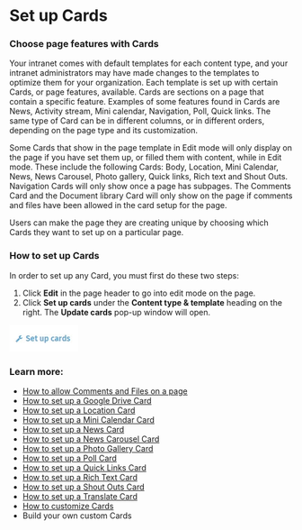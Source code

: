 # Set up Cards



### Choose page features with Cards

Your intranet comes with default templates for each content type, and your intranet administrators may have made changes to the templates to optimize them for your organization. Each template is set up with certain Cards, or page features, available. Cards are sections on a page that contain a specific feature. Examples of some features found in Cards are News, Activity stream, Mini calendar, Navigation, Poll, Quick links. The same type of Card can be in different columns, or in different orders, depending on the page type and its customization.  
  
Some Cards that show in the page template in Edit mode will only display on the page if you have set them up, or filled them with content, while in Edit mode. These include the following Cards: Body, Location, Mini Calendar, News, News Carousel, Photo gallery, Quick links, Rich text and Shout Outs. Navigation Cards will only show once a page has subpages. The Comments Card and the Document library Card will only show on the page if comments and files have been allowed in the card setup for the page.  
  
Users can make the page they are creating unique by choosing which Cards they want to set up on a particular page.

### How to set up Cards

In order to set up any Card, you must first do these two steps:

1. Click **Edit** in the page header to go into edit mode on the page.
2. Click **Set up cards** under the **Content type & template** heading on the right. The **Update cards** pop-up window will open.

![](../../../.gitbook/assets/1%20%2876%29.jpg)



### Learn more:

* [How to allow Comments and Files on a page](allow-comments-and-files.md)
* [How to set up a Google Drive Card](google-drive-card.md)
* [How to set up a Location Card](location-card.md)
* [How to set up a Mini Calendar Card](mini-calendar-card.md)
* [How to set up a News Card](../../add-content-with-news-cards/add-new-cards.md)
* [How to set up a News Carousel Card](../../add-content-with-news-cards/add-news-carousel-cards.md)
* [How to set up a Photo Gallery Card](photo-collection-card.md)
* [How to set up a Poll Card](poll-card.md)
* [How to set up a Quick Links Card](quick-links-card.md)
* [How to set up a Rich Text Card](rich-text-card.md)
* [How to set up a Shout Outs Card](shout-outs-card.md)
* [How to set up a Translate Card](../../languages-and-translation/auto-translate-a-page.md)
* [How to customize Cards](../modify-templates.md)
* Build your own custom Cards


